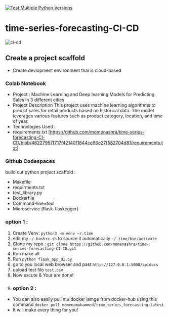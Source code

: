 [![Test Multiple Python Versions](https://github.com/momenashra/time-series-forecasting-CI-CD/actions/workflows/Continous_integration.yml/badge.svg)](https://github.com/momenashra/time-series-forecasting-CI-CD/actions/workflows/Continous_integration.yml)

# time-series-forecasting-CI-CD
![ci-cd](https://github.com/user-attachments/assets/a0f705be-b0c3-453e-8908-84ae13eda607)

## Create a project scaffold
* Create devlopment environment thai is cloud-based 
### Colab Notebook
* Project : Machine Learning and Deep learning Models for Predicting Sales in 3 different cities
* Project Description This project uses machine learning algorithms to predict sales for retail products based on historical data. The model leverages various features such as product category, location, and time of year.
* Technologies Used :
* ‎requirements.txt [https://github.com/momenashra/time-series-forecasting-CI-CD/blob/46227957f717f42140f1844ce96e27f582704d81/requirements.txt]
### Github Codespaces 
build out python project scaffold :
*  Makefile
*  requirments.txt
*  test_library.py
*  Dockerfile
*  Command-line=tool
*  Microservice (flask-flaskegger)
### option 1 :
1. Create Venv: `python3 -m venv ~/.time`
2. edit my  `~/.bashrc.sh` to source it automatically `~/.time/bin/activate`
3. Clone my repo : `git clone https://github.com/momenashra/time-series-forecasting-CI-CD.git`
4. Run make all
5. Run `python flask_app_UI.py`
6. go to you local web browser and past `http://127.0.0.1:5000/apidocs`
7. upload test file `test.csv`
8. Now excute & Your are done!
9. ### option 2 :
* You can also easily pull mu docker iamge from docker-hub using this command `docker pull momenamuhammed/time_series_forecasting:latest`
* It will make every thing for you!

